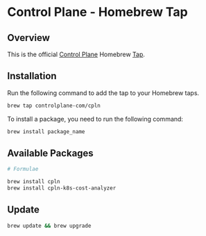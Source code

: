 # Control Plane - Homebrew Tap

## Overview
This is the official [Control Plane](https://controlplane.com) Homebrew [Tap](https://docs.brew.sh/Taps).

## Installation

Run the following command to add the tap to your Homebrew taps.

```bash
brew tap controlplane-com/cpln
```

To install a package, you need to run the following command:

```bash
brew install package_name
```

## Available Packages

```bash
# Formulae

brew install cpln
brew install cpln-k8s-cost-analyzer
```

## Update

```bash
brew update && brew upgrade
```
